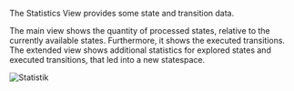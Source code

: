 The Statistics View provides some state and transition data.

The main view shows the quantity of processed states, relative to the currently available states. Furthermore, it shows the executed transitions.
The extended view shows additional statistics for explored states and executed transitions, that led into a new statespace.

![Statistik](../screenshots/Statistics.png)
